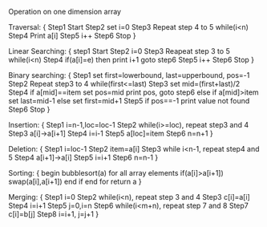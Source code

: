 Operation on one dimension array

Traversal:
{
    Step1   Start
    Step2   set i=0
    Step3   Repeat step 4 to 5 while(i<n)
    Step4   Print a[i]
    Step5   i++
    Step6   Stop
}


Linear Searching:
{
    step1   Start
    Step2   i=0
    Step3   Reapeat step 3 to 5 while(i<n)
    Step4   if(a[i]=e)
            then print i+1 goto step6
    Step5   i++
    Step6   Stop
}


Binary searching:
{
    Step1   set first=lowerbound, last=upperbound, pos=-1
    Step2   Repeat step3 to 4 while(first<=last)
    Step3   set mid=(first+last)/2
    Step4   if a[mid]==item
            set pos=mid
            print pos, goto step6
            else if a[mid]>item
            set last=mid-1
            else
            set first=mid+1
    Step5   if pos==-1 print value not found
    Step6   Stop
}

Insertion:
{
    Step1   i=n-1,loc=loc-1
    Step2   while(i>=loc), repeat step3 and 4
    Step3   a[i]->a[i+1]
    Step4   i=i-1
    Step5   a[loc]=item
    Step6   n=n+1
}

Deletion:
{
    Step1   i=loc-1
    Step2   item=a[i]
    Step3   while i<n-1, repeat step4 and 5
    Step4   a[i+1]->a[i]
    Step5   i=i+1
    Step6   n=n-1
}

Sorting:
{
    begin bubblesort(a)
    for all array elements
        if(a[i]>a[i+1])
            swap(a[i],a[i+1])
        end if
    end for
    return a
}

Merging:
{
    Step1   i=0
    Step2   while(i<n), repeat step 3 and 4
    Step3   c[i]=a[i]
    Step4   i=i+1
    Step5   j=0,i=n
    Step6   while(i<m+n), repeat step 7 and 8
    Step7   c[i]=b[j]
    Step8   i=i+1, j=j+1
}


